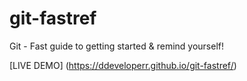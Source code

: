 # git-fastref
Git - Fast guide to getting started &amp; remind yourself!

[LIVE DEMO] (https://ddeveloperr.github.io/git-fastref/)
